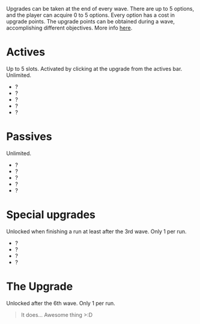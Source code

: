 Upgrades can be taken at the end of every wave. There are up to 5 options, and the player can acquire 0 to 5 options. Every option has a cost in upgrade points.
The upgrade points can be obtained during a wave, accomplishing different objectives. More info [here](https://github.com/David-Goru/WeDoGames/tree/master/Docs/Tower%20Defense/Waves.md).

# Actives
Up to 5 slots. Activated by clicking at the upgrade from the actives bar. Unlimited.
* ?
* ?
* ?
* ?
* ?

# Passives
Unlimited.
* ?
* ?
* ?
* ?
* ?

# Special upgrades
Unlocked when finishing a run at least after the 3rd wave. Only 1 per run.
* ?
* ?
* ?
* ?

# The Upgrade
Unlocked after the 6th wave. Only  1 per run.
> It does... Awesome thing >:D